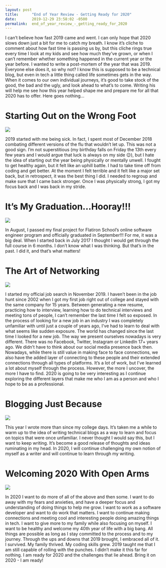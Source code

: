 ```yaml
---
layout: post
title:      "End of Year Review - Getting Ready for 2020"
date:       2019-12-29 23:58:02 -0500
permalink:  end_of_year_review_-_getting_ready_for_2020
---
```



I can’t believe how fast 2019 came and went.  I can only hope that 2020 slows down just a bit for me to catch my breath.  I know it’s cliche to comment about how fast time is passing us by, but this cliche rings true every time I look at my kids and see how much they’ve grown, or when I can’t remember whether something happened in the current year or the year before.  I wanted to write a post-mortem of the year that was 2019.  Everyone else does it, so why not?  I know this is supposed to be a technical blog, but even in tech a little thing called life sometimes gets in the way.  When it comes to our own individual journeys, it’s good to take stock of the good, the bad and the ugly, and look ahead to what’s to come.  Writing his will help me see how this year helped shape me and prepare me for all that 2020 has to offer.  Here goes nothing…


# Starting Out on the Wrong Foot

![](https://i.imgur.com/jNsMuQC.jpg)

2019 started with me being sick.  In fact, I spent most of December 2018 combating different versions of the flu that wouldn’t let up.  This was not a good sign.  I’m not superstitious (my birthday falls on Friday the 13th every few years and I would argue that luck is always on my side 😉), but I hate the idea of starting out the year being physically or mentally unwell.  I fought to get healthy again, but it felt like an uphill battle.  I had to take time off from coding and get better.  At the moment I felt terrible and it felt like a major set back, but in retrospect, it was the best thing I did.  I needed to regroup and make sure that I came back stronger.  Once I was physically strong, I got my focus back and I was back in my stride.

# It’s My Graduation...Hooray!!!

![](https://i.imgur.com/lSPUqkc.png?1)

In August, I passed my final project for Flatiron School’s online software engineer program and officially graduated in September!!!  For me, it was a big deal.  When I started back in July 2017 I thought I would get through the full course in 6 months.  I don’t know what I was thinking.  But that’s in the past.  I did it, and that’s what matters!

# The Art of Networking

![](https://i.imgur.com/RX4BeOj.jpg)

I started my official job search in November 2019.  I haven’t been in the job hunt since 2002 when I got my first job right out of college and stayed with the same company for 15 years.  Between generating a new resume, practicing how to interview, learning how to do technical interviews and meeting tons of people, I can’t remember the last time I felt so exposed.  In the process of looking for a new job in an industry I was completely unfamiliar with until just a couple of years ago, I've had to learn to deal with what seems like sudden exposure.  The world has changed since the last time I looked for a new job.  The way we present ourselves nowadays is very different.  There was no Facebook, Twitter, Instagram or LinkedIn 17+ years ago.  We didn’t have to think about our social media presence back then.  Nowadays, while there is still value in making face to face connections, we also have the added layer of connecting to these people and their extended connections through all types of platforms.  It’s a lot of work, but I’ve learned a lot about myself through the process.  However, the more I uncover, the more I have to find.  2020 is going to be very interesting as I continue exploring the different layers that make me who I am as a person and who I hope to be as a professional.

# Blogging Just Because
![](https://i.imgur.com/T28gW98.png)

This year I wrote more than since my college days.  It’s taken me a while to warm up to the idea of writing technical blogs as a way to learn and focus on topics that were once unfamiliar.  I never thought I would say this, but I want to keep writing.  It’s become a good release of thoughts and ideas ruminating in my head.  In 2020, I will continue challenging my own notion of myself as a writer and will continue to learn through my writing.

#  Welcoming 2020 With Open Arms
![](https://i.imgur.com/9Dfpacf.gifv)

In 2020 I want to do more of all of the above and then some.  I want to do away with my fears and anxieties, and have a deeper focus and understanding of doing things to help me grow.  I want to work as a software developer and want to do work that matters.  I want to continue making connections and meeting cool and interesting people doing amazing things in tech.  I want to give more to my family while also focusing on myself.  I want to be healthy and welcome my 40th year of life with a big bang.  All things are possible as long as I stay committed to the process and to my journey.  Through the ups and downs that 2019 brought, I embraced all of it.  I survived.  My family thrived.  My coding skills grew.  2019 taught me that I am still capable of rolling with the punches.  I didn’t make it this far for nothing. I am ready for 2020 and the challenges that lie ahead.  Bring it on 2020 - I am ready!

